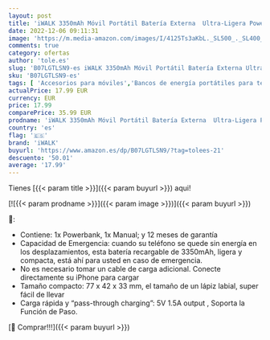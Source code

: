```yaml
---
layout: post
title: 'iWALK 3350mAh Móvil Portátil Batería Externa  Ultra-Ligera Power Pack Compacto Power Bank Cargador Compatible con iPhone 14/14 Pro/13/12/11/XS Max/XR/X/8/7/6/AirPods 3/AirPods Pro 2'
date: 2022-12-06 09:11:31
image: 'https://m.media-amazon.com/images/I/4125Ts3aKbL._SL500_._SL400_.jpg'
comments: true
category: ofertas
author: 'tole.es'
slug: 'B07LGTLSN9-es iWALK 3350mAh Móvil Portátil Batería Externa Ultra-Ligera...'
sku: 'B07LGTLSN9-es'
tags: [ 'Accesorios para móviles','Bancos de energía portátiles para teléfonos móviles','Cargadores para móviles','Comunicación móvil y accesorios','Electrónica','iphone','iwalk','🇪🇸', ]
actualPrice: 17.99 EUR
currency: EUR
price: 17.99
comparePrice: 35.99 EUR
prodname: 'iWALK 3350mAh Móvil Portátil Batería Externa  Ultra-Ligera Power Pack Compacto Power Bank Cargador Compatible con iPhone 14/14 Pro/13/12/11/XS Max/XR/X/8/7/6/AirPods 3/AirPods Pro 2'
country: 'es'
flag: '🇪🇸'
brand: 'iWALK'
buyurl: 'https://www.amazon.es/dp/B07LGTLSN9/?tag=tolees-21'
descuento: '50.01'
average: '17.99'
---
```


Tienes [{{< param title >}}]({{< param buyurl >}}) aqui!

[![{{< param prodname >}}]({{< param image >}})]({{< param buyurl >}})

🔎:

- Contiene: 1x Powerbank, 1x Manual; y 12 meses de garantía
- Capacidad de Emergencia: cuando su teléfono se quede sin energía en los desplazamientos, esta batería recargable de 3350mAh, ligera y compacta, está ahí para usted en caso de emergencia.
- No es necesario tomar un cable de carga adicional. Conecte directamente su iPhone para cargar
- Tamaño compacto: 77 x 42 x 33 mm, el tamaño de un lápiz labial, super fácil de llevar
- Carga rápida y “pass-through charging”: 5V 1.5A output , Soporta la Función de Paso.

[🛒 Comprar!!!]({{< param buyurl >}})

